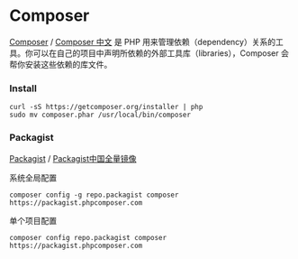 # Composer

[Composer](https://getcomposer.org/) / [Composer 中文](https://getcomposer.org/)  是 PHP 用来管理依赖（dependency）关系的工具。你可以在自己的项目中声明所依赖的外部工具库（libraries），Composer 会帮你安装这些依赖的库文件。

[](https://packagist.org/)

### Install

	curl -sS https://getcomposer.org/installer | php
	sudo mv composer.phar /usr/local/bin/composer
	
### Packagist

[Packagist](https://packagist.org/) / [Packagist中国全量镜像](http://pkg.phpcomposer.com/)


系统全局配置

	composer config -g repo.packagist composer https://packagist.phpcomposer.com
	
单个项目配置

	composer config repo.packagist composer https://packagist.phpcomposer.com